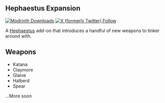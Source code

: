 ## Hephaestus Expansion

[![Modrinth Downloads](https://img.shields.io/modrinth/dt/H6K8bKGy?style=for-the-badge&logo=modrinth&color=white&link=https%3A%2F%2Fmodrinth.com%2Fmod%2Fhepheastus-expansion)](https://modrinth.com/mod/hephaestus-expansion) [![X (formerly Twitter) Follow](https://img.shields.io/twitter/follow/tiigerbones?style=for-the-badge&logo=X&color=grey)](https://twitter.com/tiigerbones)



A [Hephaestus](https://modrinth.com/mod/hephaestus) add-on that introduces a handful of new weapons to tinker around with. 

## Weapons
- Katana
- Claymore
- Glaive
- Halberd
- Spear

...More soon
